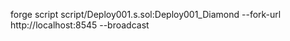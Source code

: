 


forge script script/Deploy001.s.sol:Deploy001_Diamond --fork-url http://localhost:8545 --broadcast

